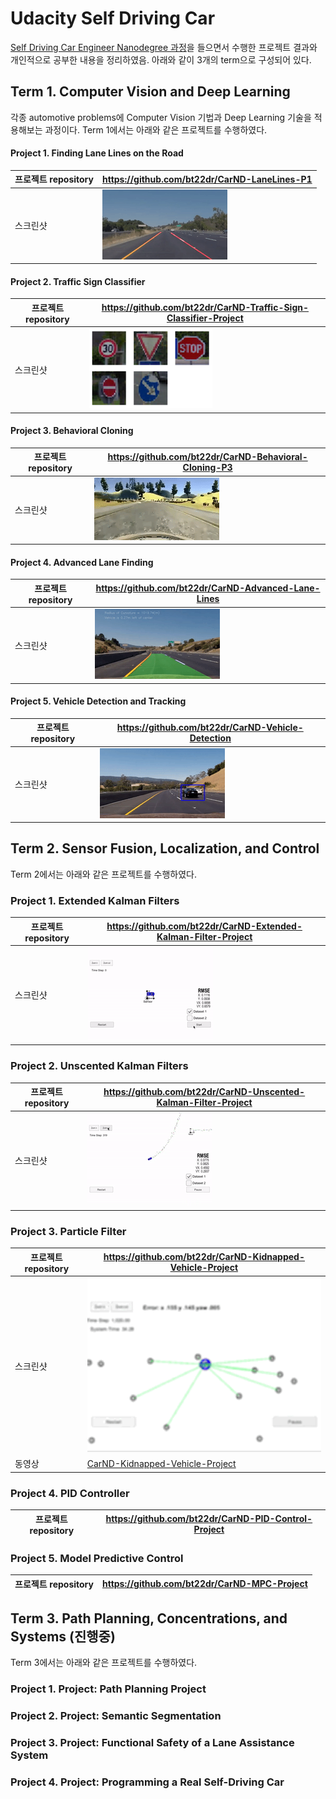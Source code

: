 # Udacity Self Driving Car
[Self Driving Car Engineer Nanodegree 과정](https://www.udacity.com/course/self-driving-car-engineer-nanodegree--nd013)을 들으면서 수행한 프로젝트 결과와 개인적으로 공부한 내용을 정리하였음. 아래와 같이 3개의 term으로 구성되어 있다. 

## Term 1. Computer Vision and Deep Learning
각종 automotive problems에 Computer Vision 기법과 Deep Learning 기술을 적용해보는 과정이다. Term 1에서는 아래와 같은 프로젝트를 수행하였다. 


#### Project 1. Finding Lane Lines on the Road
프로젝트 repository | https://github.com/bt22dr/CarND-LaneLines-P1
--- | --- 
스크린샷 | ![CarND-LaneLines-P1](https://github.com/bt22dr/bt22dr.github.io/blob/master/assets/images/sdc-lane-lines1.gif)

#### Project 2. Traffic Sign Classifier
프로젝트 repository | https://github.com/bt22dr/CarND-Traffic-Sign-Classifier-Project
--- | --- 
스크린샷 | ![CarND-Traffic-Sign-Classifier-Project](https://github.com/bt22dr/bt22dr.github.io/blob/master/assets/images/sdc-traffic-sign-classifier.png)

#### Project 3. Behavioral Cloning
프로젝트 repository | https://github.com/bt22dr/CarND-Behavioral-Cloning-P3
--- | --- 
스크린샷 | ![CarND-Behavioral-Cloning-P3](https://github.com/bt22dr/bt22dr.github.io/blob/master/assets/images/sdc-behavioral-cloning.gif)

#### Project 4. Advanced Lane Finding
프로젝트 repository | https://github.com/bt22dr/CarND-Advanced-Lane-Lines
--- | --- 
스크린샷 | ![CarND-Advanced-Lane-Lines](https://github.com/bt22dr/bt22dr.github.io/blob/master/assets/images/sdc-lane-lines2.gif)

#### Project 5. Vehicle Detection and Tracking
프로젝트 repository | https://github.com/bt22dr/CarND-Vehicle-Detection
--- | --- 
스크린샷 | ![CarND-Vehicle-Detection](https://github.com/bt22dr/bt22dr.github.io/blob/master/assets/images/sdc-vehicle-detection.gif)

## Term 2. Sensor Fusion, Localization, and Control
Term 2에서는 아래와 같은 프로젝트를 수행하였다. 


### Project 1. Extended Kalman Filters
프로젝트 repository | https://github.com/bt22dr/CarND-Extended-Kalman-Filter-Project
--- | --- 
스크린샷 | ![CarND-Extended-Kalman-Filter-Project](https://github.com/bt22dr/bt22dr.github.io/blob/master/assets/images/sdc-extended-kalman-filter.gif)

### Project 2. Unscented Kalman Filters
프로젝트 repository | https://github.com/bt22dr/CarND-Unscented-Kalman-Filter-Project
--- | --- 
스크린샷 | ![CarND-Unscented-Kalman-Filter-Project](https://github.com/bt22dr/bt22dr.github.io/blob/master/assets/images/sdc-unscented-kalman-filter.gif)

### Project 3. Particle Filter
프로젝트 repository | https://github.com/bt22dr/CarND-Kidnapped-Vehicle-Project
--- | --- 
스크린샷 | ![CarND-Kidnapped-Vehicle-Project](https://github.com/bt22dr/bt22dr.github.io/blob/master/assets/images/sdc-particle_filter.gif)
동영상 | [CarND-Kidnapped-Vehicle-Project](https://www.youtube.com/watch?v=FCaGikYDykc&t=2s)

### Project 4. PID Controller
프로젝트 repository | https://github.com/bt22dr/CarND-PID-Control-Project
--- | --- 

### Project 5. Model Predictive Control
프로젝트 repository | https://github.com/bt22dr/CarND-MPC-Project
--- | --- 


## Term 3. Path Planning, Concentrations, and Systems (진행중)
Term 3에서는 아래와 같은 프로젝트를 수행하였다. 


### Project 1. Project: Path Planning Project
### Project 2. Project: Semantic Segmentation
### Project 3. Project: Functional Safety of a Lane Assistance System
### Project 4. Project: Programming a Real Self-Driving Car
